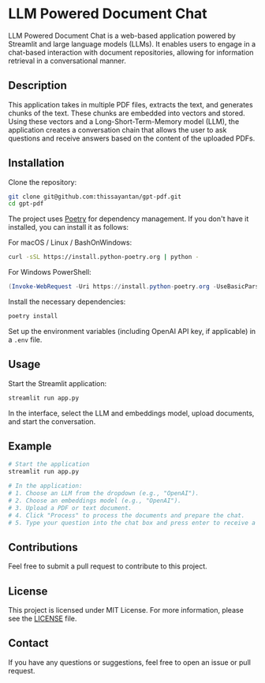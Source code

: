 # LLM Powered Document Chat

LLM Powered Document Chat is a web-based application powered by Streamlit and large language models (LLMs). It enables users to engage in a chat-based interaction with document repositories, allowing for information retrieval in a conversational manner.

## Description

This application takes in multiple PDF files, extracts the text, and generates chunks of the text. These chunks are embedded into vectors and stored. Using these vectors and a Long-Short-Term-Memory model (LLM), the application creates a conversation chain that allows the user to ask questions and receive answers based on the content of the uploaded PDFs. 

## Installation

Clone the repository:

```bash
git clone git@github.com:thissayantan/gpt-pdf.git
cd gpt-pdf
```

The project uses [Poetry](https://python-poetry.org/) for dependency management. If you don't have it installed, you can install it as follows:

For macOS / Linux / BashOnWindows:

```bash
curl -sSL https://install.python-poetry.org | python -
```

For Windows PowerShell:

```powershell
(Invoke-WebRequest -Uri https://install.python-poetry.org -UseBasicParsing).Content | python -
```

Install the necessary dependencies:

```bash
poetry install
```

Set up the environment variables (including OpenAI API key, if applicable) in a `.env` file.

## Usage

Start the Streamlit application:

```bash
streamlit run app.py
```

In the interface, select the LLM and embeddings model, upload documents, and start the conversation.

## Example

```python
# Start the application
streamlit run app.py

# In the application:
# 1. Choose an LLM from the dropdown (e.g., "OpenAI").
# 2. Choose an embeddings model (e.g., "OpenAI").
# 3. Upload a PDF or text document.
# 4. Click "Process" to process the documents and prepare the chat.
# 5. Type your question into the chat box and press enter to receive a response.
```

## Contributions

Feel free to submit a pull request to contribute to this project.

## License

This project is licensed under MIT License. For more information, please see the [LICENSE](https://github.com/thissayantan/gpt-pdf/blob/main/LICENSE) file.

## Contact

If you have any questions or suggestions, feel free to open an issue or pull request. 
